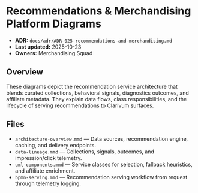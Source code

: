 # Recommendations & Merchandising Platform Diagrams
- **ADR:** `docs/adr/ADR-025-recommendations-and-merchandising.md`
- **Last updated:** 2025-10-23
- **Owners:** Merchandising Squad

## Overview
These diagrams depict the recommendation service architecture that blends curated collections, behavioral signals, diagnostics outcomes, and affiliate metadata. They explain data flows, class responsibilities, and the lifecycle of serving recommendations to Clarivum surfaces.

## Files
- `architecture-overview.mmd` — Data sources, recommendation engine, caching, and delivery endpoints.
- `data-lineage.mmd` — Collections, signals, outcomes, and impression/click telemetry.
- `uml-components.mmd` — Service classes for selection, fallback heuristics, and affiliate enrichment.
- `bpmn-serving.mmd` — Recommendation serving workflow from request through telemetry logging.

